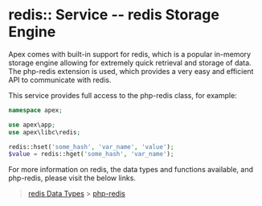 
# redis:: Service -- redis Storage Engine

Apex comes with built-in support for redis, which is a popular in-memory storage engine allowing for extremely
quick retrieval and storage of data.  The php-redis extension is used, which provides a very easy and
efficient API to communicate with redis.

This service provides full access to the php-redis class, for example:

~~~php
namespace apex;

use apex\app;
use apex\libc\redis;

redis::hset('some_hash', 'var_name', 'value');
$value = redis::hget('some_hash', 'var_name');
~~~

For more information on redis, the data types and functions available, and php-redis, please visit the below
links.

> [redis Data Types](https://redis.io/topics/data-types) > [php-redis](https://redislabs.com/lp/php-redis/)


